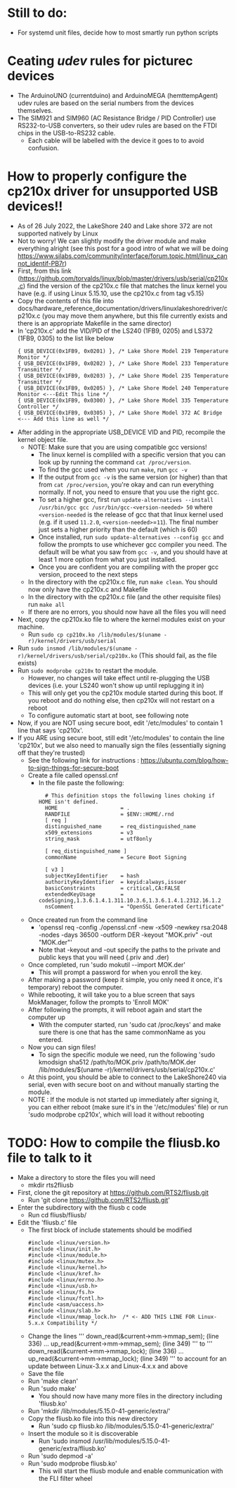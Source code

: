 # Still to do:
- For systemd unit files, decide how to most smartly run python scripts

# Ceating ***udev*** rules for picturec devices
- The ArduinoUNO (currentduino) and ArduinoMEGA (hemttempAgent) udev rules are based on the
  serial numbers from the devices themselves.
- The SIM921 and SIM960 (AC Resistance Bridge / PID Controller) use RS232-to-USB converters, 
  so their udev rules are based on the FTDI chips in the USB-to-RS232 cable.
    - Each cable will be labelled with the device it goes to to avoid confusion.

# How to properly configure the cp210x driver for unsupported USB devices!!
- As of 26 July 2022, the LakeShore 240 and Lake shore 372 are not supported natively by Linux
- Not to worry! We can slightly modify the driver module and make everything alright (see this post for a good intro
    of what we will be doing https://www.silabs.com/community/interface/forum.topic.html/linux_cannot_identif-PB7r)
- First, from this link (https://github.com/torvalds/linux/blob/master/drivers/usb/serial/cp210x.c) find the version of
    the cp210x.c file that matches the linux kernel you have (e.g. if using Linux 5.15.10, use the cp210x.c from tag v5.15)
- Copy the contents of this file into docs/hardware_reference_documentation/drivers/linuxlakeshoredriver/cp210x.c (you 
    may move them anywhere, but this file currently exists and there is an appropriate Makefile in the same director)
- In 'cp210x.c' add the VID/PID of the LS240 (1FB9, 0205) and LS372 (1FB9, 0305) to the list like below
    ```
    { USB_DEVICE(0x1FB9, 0x0201) }, /* Lake Shore Model 219 Temperature Monitor */
    { USB_DEVICE(0x1FB9, 0x0202) }, /* Lake Shore Model 233 Temperature Transmitter */
    { USB_DEVICE(0x1FB9, 0x0203) }, /* Lake Shore Model 235 Temperature Transmitter */
    { USB_DEVICE(0x1FB9, 0x0205) }, /* Lake Shore Model 240 Temperature Monitor <---Edit This line */ 
    { USB_DEVICE(0x1FB9, 0x0300) }, /* Lake Shore Model 335 Temperature Controller */
    { USB_DEVICE(0x1FB9, 0x0305) }, /* Lake Shore Model 372 AC Bridge <--- Add this line as well */
    ```
- After adding in the appropriate USB_DEVICE VID and PID, recompile the kernel object file.
  - NOTE: Make sure that you are using compatible gcc versions! 
    - The linux kernel is compliled with a specific version that you can look up by running the command `cat /proc/version`.
    - To find the gcc used when you run `make`, run `gcc -v`
    - If the output from `gcc -v` is the same version (or higher) than that from `cat /proc/version`, you're okay and can run
       everything normally. If not, you need to ensure that you use the right gcc.
    - To set a higher gcc, first run `update-alternatives --install /usr/bin/gcc gcc /usr/bin/gcc-<version-needed> 50` 
       where `<version-needed` is the release of gcc that that linux kernel used (e.g. if it used `11.2.0`, `<version-needed>`=`11`).
       The final number just sets a higher priority than the default (which is 60)
    - Once installed, run `sudo update-alternatives --config gcc` and follow the prompts to use whichever gcc compiler you
       need. The default will be what you saw from `gcc -v`, and you should have at least 1 more option from what you just
       installed.
    - Once you are confident you are compiling with the proper gcc version, proceed to the next steps
  - In the directory with the cp210x.c file, run `make clean`. You should now only have the cp210x.c and Makefile 
  - In the directory with the cp210x.c file (and the other requisite files) run `make all`
  - If there are no errors, you should now have all the files you will need
- Next, copy the cp210x.ko file to where the kernel modules exist on your machine.
  - Run `sudo cp cp210x.ko /lib/modules/$(uname -r)/kernel/drivers/usb/serial`
- Run `sudo insmod /lib/modules/$(uname -r)/kernel/drivers/usb/serial/cp210x.ko` (This should fail, as the file exists)
- Run `sudo modprobe cp210x` to restart the module. 
  - However, no changes will take effect until re-plugging the USB devices (i.e. your LS240 won't show up until replugging it in)
  - This will only get you the cp210x module started during this boot. If you reboot and do nothing else, then cp210x will not restart on a reboot
  - To configure automatic start at boot, see following note
- Now, if you are NOT using secure boot, edit '/etc/modules' to contain 1 line that says 'cp210x'.
- If you ARE using secure boot, still edit '/etc/modules' to contain the line 'cp210x', but we also need to manually
    sign the files (essentially signing off that they're trusted)
    - See the following link for instructions : https://ubuntu.com/blog/how-to-sign-things-for-secure-boot
    - Create a file called openssl.cnf
        - In the file paste the following:
          ```
            # This definition stops the following lines choking if HOME isn't defined.
            HOME                    = .
            RANDFILE                = $ENV::HOME/.rnd
            [ req ]
            distinguished_name      = req_distinguished_name
            x509_extensions         = v3
            string_mask             = utf8only
            
            [ req_distinguished_name ]
            commonName              = Secure Boot Signing
            
            [ v3 ]
            subjectKeyIdentifier    = hash
            authorityKeyIdentifier  = keyid:always,issuer
            basicConstraints        = critical,CA:FALSE
            extendedKeyUsage        = codeSigning,1.3.6.1.4.1.311.10.3.6,1.3.6.1.4.1.2312.16.1.2
            nsComment               = "OpenSSL Generated Certificate"
          ```
    - Once created run from the command line
        - 'openssl req -config ./openssl.cnf -new -x509 -newkey rsa:2048 -nodes -days 36500 -outform DER -keyout "MOK.priv" -out "MOK.der"'
        - Note that -keyout and -out specify the paths to the private and public keys that you will need (.priv and .der)
    - Once completed, run 'sudo mokutil --import MOK.der'
        - This will prompt a password for when you enroll the key.
    - After making a password (keep it simple, you only need it once, it's temporary) reboot the computer.
    - While rebooting, it will take you to a blue screen that says MokManager, follow the prompts to 'Enroll MOK'
    - After following the prompts, it will reboot again and start the computer up
        - With the computer started, run 'sudo cat /proc/keys' and make sure there is one that has the same commonName as you entered.
    - Now you can sign files!
        - To sign the specific module we need, run the following
            'sudo kmodsign sha512 /path/to/MOK.priv /path/to/MOK.der /lib/modules/$(uname -r)/kernel/drivers/usb/serial/cp210x.c'
    - At this point, you should be able to connect to the LakeShore240 via serial, even with secure boot on and
        without manually starting the module.
    - NOTE : If the module is not started up immediately after signing it, you can either reboot (make sure it's in
        the '/etc/modules' file) or run 'sudo modprobe cp210x', which will load it without rebooting

# TODO: How to compile the fliusb.ko file to talk to it
- Make a directory to store the files you will need
  - mkdir rts2fliusb
- First, clone the git repository at https://github.com/RTS2/fliusb.git
  - Run 'git clone https://github.com/RTS2/fliusb.git'
- Enter the subdirectory with the fliusb c code
  - Run cd fliusb/fliusb/
- Edit the 'fliusb.c' file
  - The first block of include statements should be modified
    ```
    #include <linux/version.h>
    #include <linux/init.h>
    #include <linux/module.h>
    #include <linux/mutex.h>
    #include <linux/kernel.h>
    #include <linux/kref.h>
    #include <linux/errno.h>
    #include <linux/usb.h>
    #include <linux/fs.h>
    #include <linux/fcntl.h>
    #include <asm/uaccess.h>
    #include <linux/slab.h>
    #include <linux/mmap_lock.h>  /* <- ADD THIS LINE FOR Linux-5.x.x Compatibility */
    ```
  - Change the lines
    '''
    down_read(&current->mm->mmap_sem); (line 336)
    ...
    up_read(&current->mm->mmap_sem); (line 349)
    '''
    to
    '''
    down_read(&current->mm->mmap_lock); (line 336)
    ...
    up_read(&current->mm->mmap_lock); (line 349)
    '''
    to account for an update between Linux-3.x.x and Linux-4.x.x and above
  - Save the file
  - Run 'make clean'
  - Run 'sudo make'
    - You should now have many more files in the directory including 'fliusb.ko'
  - Run 'mkdir /lib/modules/5.15.0-41-generic/extra/'
  - Copy the fliusb.ko file into this new directory
    - Run 'sudo cp fliusb.ko /lib/modules/5.15.0-41-generic/extra/'
  - Insert the module so it is discoverable
    - Run 'sudo insmod /usr/lib/modules/5.15.0-41-generic/extra/fliusb.ko'
  - Run 'sudo depmod -a'
  - Run 'sudo modprobe fliusb.ko'
    - This will start the fliusb module and enable communication with the FLI filter wheel